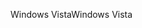 <span data-ttu-id="bb339-101">Windows Vista</span><span class="sxs-lookup"><span data-stu-id="bb339-101">Windows Vista</span></span>